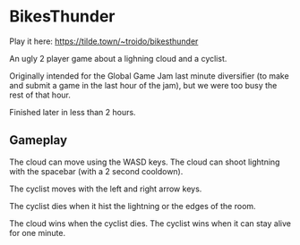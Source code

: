 # BikesThunder

Play it here: https://tilde.town/~troido/bikesthunder

An ugly 2 player game about a lighning cloud and a cyclist.

Originally intended for the Global Game Jam last minute diversifier (to make and submit a game in the last hour of the jam), but we were too busy the rest of that hour.

Finished later in less than 2 hours.

## Gameplay

The cloud can move using the WASD keys.
The cloud can shoot lightning with the spacebar (with a 2 second cooldown).

The cyclist moves with the left and right arrow keys.

The cyclist dies when it hist the lightning or the edges of the room.

The cloud wins when the cyclist dies.
The cyclist wins when it can stay alive for one minute.
